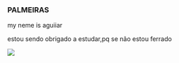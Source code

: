 ### PALMEIRAS 

my neme is aguiiar 

estou sendo obrigado a estudar,pq se não estou ferrado 

![](https://media1.tenor.com/m/TSTS5XbFItcAAAAC/real-madrid-real-madrid-4-0-barca.gif)
